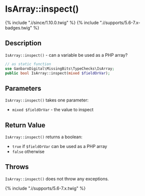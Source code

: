 # IsArray::inspect()

{% include ".i/since/1.10.0.twig" %}
{% include ".i/supports/5.6-7.x-badges.twig" %}

## Description

`IsArray::inspect()` - can a variable be used as a PHP array?

```php
// as static function
use GanbaroDigital\MissingBits\TypeChecks\IsArray;
public bool IsArray::inspect(mixed $fieldOrVar);
```

## Parameters

`IsArray::inspect()` takes one parameter:

* `mixed $fieldOrVar` - the value to inspect

## Return Value

`IsArray::inspect()` returns a boolean:

* `true` if `$fieldOrVar` can be used as a PHP array
* `false` otherwise

## Throws

`IsArray::inspect()` does not throw any exceptions.

{% include ".i/supports/5.6-7.x.twig" %}
